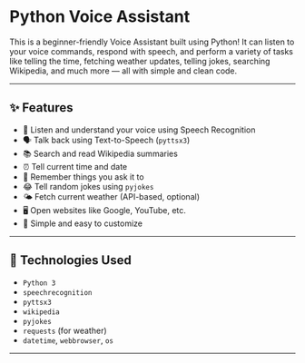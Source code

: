 # Python Voice Assistant 

This is a beginner-friendly Voice Assistant built using Python! It can listen to your voice commands, respond with speech, and perform a variety of tasks like telling the time, fetching weather updates, telling jokes, searching Wikipedia, and much more — all with simple and clean code.

---

## ✨ Features

- 🎤 Listen and understand your voice using Speech Recognition
- 🗣️ Talk back using Text-to-Speech (`pyttsx3`)
- 📚 Search and read Wikipedia summaries
- ⏰ Tell current time and date
- 🧠 Remember things you ask it to
- 😂 Tell random jokes using `pyjokes`
- 🌤️ Fetch current weather (API-based, optional)
- 🖥️ Open websites like Google, YouTube, etc.
- 🔐 Simple and easy to customize

---

## 🔧 Technologies Used

- `Python 3`
- `speechrecognition`
- `pyttsx3`
- `wikipedia`
- `pyjokes`
- `requests` (for weather)
- `datetime`, `webbrowser`, `os`

---

